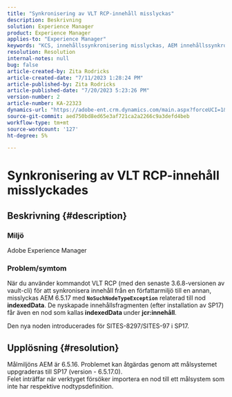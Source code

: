 ```yaml
---
title: "Synkronisering av VLT RCP-innehåll misslyckas"
description: Beskrivning
solution: Experience Manager
product: Experience Manager
applies-to: "Experience Manager"
keywords: "KCS, innehållssynkronisering misslyckas, AEM innehållssynkronisering"
resolution: Resolution
internal-notes: null
bug: false
article-created-by: Zita Rodricks
article-created-date: "7/11/2023 1:28:24 PM"
article-published-by: Zita Rodricks
article-published-date: "7/20/2023 5:23:26 PM"
version-number: 2
article-number: KA-22323
dynamics-url: "https://adobe-ent.crm.dynamics.com/main.aspx?forceUCI=1&pagetype=entityrecord&etn=knowledgearticle&id=126207cc-ee1f-ee11-9cbe-6045bd006239"
source-git-commit: aed750bd8ed65e3af721ca2a2266c9a3defd4beb
workflow-type: tm+mt
source-wordcount: '127'
ht-degree: 5%

---
```


# Synkronisering av VLT RCP-innehåll misslyckades

## Beskrivning {#description}


### Miljö

Adobe Experience Manager

### Problem/symtom

När du använder kommandot VLT RCP (med den senaste 3.6.8-versionen av vault-cli) för att synkronisera innehåll från en författarmiljö till en annan, misslyckas AEM 6.5.17 med <b>`NoSuchNodeTypeException`</b> relaterad till nod <b>indexedData</b>. De nyskapade innehållsfragmenten (efter installation av SP17) får även en nod som kallas<b> indexedData </b>under <b>jcr:innehåll</b>.

Den nya noden introducerades för SITES-8297/SITES-97 i SP17.


## Upplösning {#resolution}


Målmiljöns AEM är 6.5.16. Problemet kan åtgärdas genom att målsystemet uppgraderas till SP17 (version - 6.5.17.0).
<br>Felet inträffar när verktyget försöker importera en nod till ett målsystem som inte har respektive nodtypsdefinition.